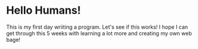 # Hello Humans!

This is my first day wriiting a program. Let's see if this works!
I hope I can get through this 5 weeks with learning a lot more and creating my own web bage!
